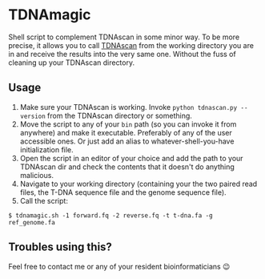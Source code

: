 # TDNAmagic

Shell script to complement TDNAscan in some minor way. To be more precise, it allows you to call [TDNAscan](https://github.com/noble-research-institute/TDNAscan) from the working directory you are in and receive the results into the very same one. Without the fuss of cleaning up your TDNAscan directory.

## Usage

1. Make sure your TDNAscan is working. Invoke `python tdnascan.py --version` from the TDNAscan directory or something.
2. Move the script to any of your `bin` path (so you can invoke it from anywhere) and make it executable. Preferably of any of the user accessible ones. Or just add an alias to whatever-shell-you-have initialization file.
3. Open the script in an editor of your choice and add the path to your TDNAscan dir and check the contents that it doesn't do anything malicious.
4. Navigate to your working directory (containing your the two paired read files, the T-DNA sequence file and the genome sequence file).
4. Call the script:
```
$ tdnamagic.sh -1 forward.fq -2 reverse.fq -t t-dna.fa -g ref_genome.fa
```

## Troubles using this?

Feel free to contact me or any of your resident bioinformaticians :wink:
